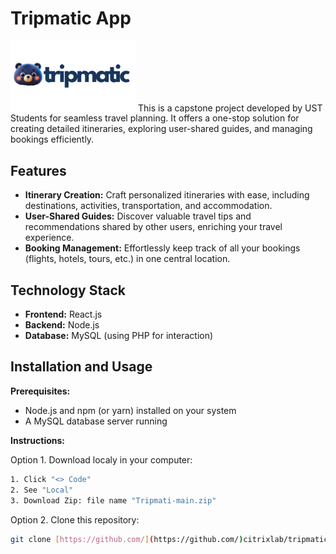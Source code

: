 # Tripmatic App

<img src="frontend/src/pages/assets/logo.png" alt="Tripmatic Logo" width="200px">
This is a capstone project developed by UST Students for seamless travel planning.
It offers a one-stop solution for creating detailed itineraries, exploring user-shared guides, and managing bookings efficiently.

## Features

* **Itinerary Creation:** Craft personalized itineraries with ease, including destinations, activities, transportation, and accommodation.
* **User-Shared Guides:** Discover valuable travel tips and recommendations shared by other users, enriching your travel experience.
* **Booking Management:** Effortlessly keep track of all your bookings (flights, hotels, tours, etc.) in one central location.

## Technology Stack

* **Frontend:** React.js
* **Backend:** Node.js
* **Database:** MySQL (using PHP for interaction)

## Installation and Usage

**Prerequisites:**

* Node.js and npm (or yarn) installed on your system
* A MySQL database server running

**Instructions:**

Option 1. Download localy in your computer:

   ```bash
   1. Click "<> Code" 
   2. See "Local"
   3. Download Zip: file name "Tripmati-main.zip"
   ```

Option 2. Clone this repository:

   ```bash
   git clone [https://github.com/](https://github.com/)citrixlab/tripmatic.git
   ```

